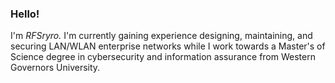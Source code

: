 ### Hello!

I'm _RFSryro._ I'm currently gaining experience designing, maintaining, and securing LAN/WLAN enterprise networks while I work towards a Master's of Science degree in cybersecurity and information assurance from Western Governors University.
